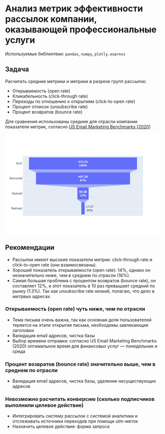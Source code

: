# Анализ метрик эффективности рассылок компании, оказывающей профессиональные услуги

Используемые библиотеки: `pandas`, `numpy`, `plotly.express`

## Задача
Расчитать средние метрики и метрики в разрезе групп рассылок: 
- Открываемость (open rate)
- Кликабельность (click-through rate)
- Переходы по отношению к открытиям (click-to-open rate)
- Процент отписок (unsubscribe rate)
- Процент возвратов (bounce rate)

Для сравнения использованы средние для отрасли компании показатели метрик, согласно [US Email Marketing Benchmarks (2020)](https://www.campaignmonitor.com/resources/guides/us-email-marketing-benchmarks-2020-by-day-and-industry/)


![Воронка отправки, доставки, октрытий, переходов](<https://raw.githubusercontent.com/paraseusse/Analysis-of-email-marketing-efficiency-metrics/main/%D0%92%D0%BE%D1%80%D0%BE%D0%BD%D0%BA%D0%B0%20%D0%BE%D1%82%D0%BF%D1%80%D0%B0%D0%B2%D0%BA%D0%B8%2C%20%D0%B4%D0%BE%D1%81%D1%82%D0%B0%D0%B2%D0%BA%D0%B8%2C%20%D0%BE%D0%BA%D1%82%D1%80%D1%8B%D1%82%D0%B8%D0%B9%2C%20%D0%BF%D0%B5%D1%80%D0%B5%D1%85%D0%BE%D0%B4%D0%BE%D0%B2.png>)

## Рекомендации

- Рассылки имеют высокие показатели метрик: click-through rate и click-to-open rate (они взаимосвязаны).
- Хороший показатель открываемости (open rate): 14%, однако он незначительно ниже, чем в среднем по отрасли (16%).
- Самая большая проблема с процентом возвратов (bounce rate), он составляет 12%, и этот показатель в 10 раз превышает средний по рынку (1.3%). Так как unsubscribe rate низкий, полагаю, что дело в метрвых адресах.

### Открываемость (open rate) чуть ниже, чем по отрасли
- Тема письма очень важна, так как основная доля пользователей теряется на этапе открытия письма, необходимы завлекающие заголовки
- Валидация email адресов, чистка базы
- Выбор времени отправки: согласно US Email Marketing Benchmarks (2020) оптимальное время для финансовых услуг — понедельник и среда

### Процент возвратов (bounce rate) значительно выше, чем в среднем по отрасли
- Валидация email адресов, чистка базы, удаление несуществующих адресов

### Невозможно расчитать конверсию (сколько подписчиков выполнили целевое действие)
- Интегрировать систему рассылок с системой аналитики и отслеживать источники переходов при помощи utm-меток
- Назначить целевое действие: форма запроса
